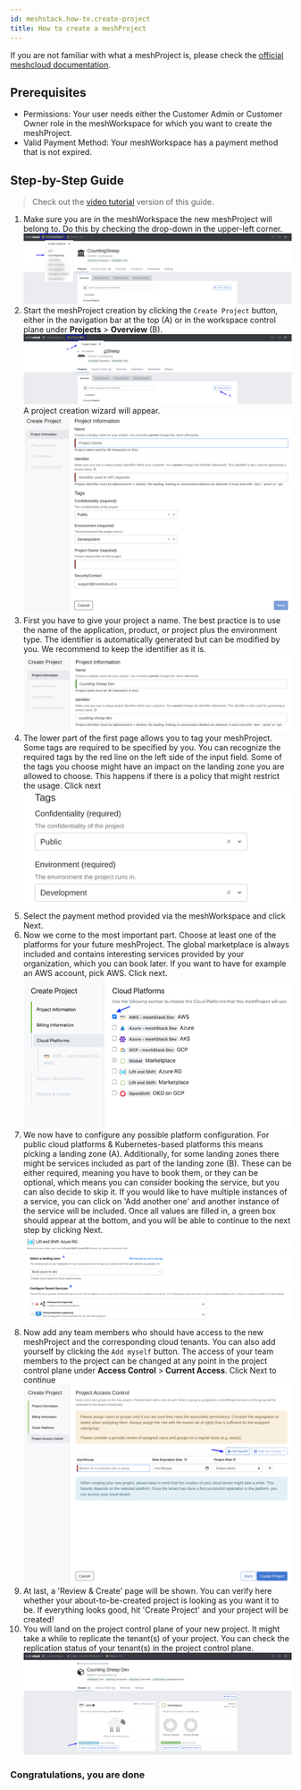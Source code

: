 ```yaml
---
id: meshstack.how-to.create-project
title: How to create a meshProject
---
```


If you are not familiar with what a meshProject is, please check the [official meshcloud documentation](meshcloud.project.md).

## Prerequisites

- Permissions: Your user needs either the Customer Admin or Customer Owner role in the meshWorkspace for which you want to create the meshProject.
- Valid Payment Method: Your meshWorkspace has a payment method that is not expired.

## Step-by-Step Guide

> Check out the [video tutorial](https://www.youtube.com/watch?v=NYQa-WVtfDM) version of this guide.

 1. Make sure you are in the meshWorkspace the new meshProject will belong to. Do this by checking the drop-down in the upper-left corner.
    ![Select meshWorkspace in the upper left corner](./assets/project-creation/choose-workspace.png "Pick meshWorkspace")
 2. Start the meshProject creation by clicking the `Create Project` button, either in the navigation bar at the top (A) or
    in the workspace control plane under **Projects** > **Overview** (B).
    ![Start meshProject Creation](./assets/project-creation/start-project-creation.png "Start Project Creation")
    A project creation wizard will appear.
    ![Project Creation Wizard](./assets/project-creation/open-project-wizard.png "Project Creation Wizard")
 3. First you have to give your project a name. The best practice is to use the name of the application, product,
    or project plus the environment type. The identifier is automatically generated but can be modified by you.
    We recommend to keep the identifier as it is.
    ![General Information](./assets/project-creation/choose-project-name.png "Naming")
 4. The lower part of the first page allows you to tag your meshProject. Some tags are required to be specified by you. You can recognize the required tags by the red line on the left side of the input field. Some of the tags you choose might have an impact on the landing zone you are allowed to choose. This happens if there is a policy that might restrict the usage. Click next![Tags](./assets/project-creation/choose-tags.png "Tags")
 5. Select the payment method provided via the meshWorkspace and click Next.
 6. Now we come to the most important part. Choose at least one of the platforms for your future meshProject.
    The global marketplace is always included and contains interesting services provided by your organization, which you
    can book later. If you want to have for example an AWS account, pick AWS. Click next.
    ![Select Platform](./assets/project-creation/choose-platform.png "Select Platform")
 7. We now have to configure any possible platform configuration. For public cloud platforms & Kubernetes-based platforms
    this means picking a landing zone (A).
    Additionally, for some landing zones there might be services included as part of the landing zone (B). These can be
    either required, meaning you have to book them, or they can be optional, which means you can consider booking the
    service, but you can also decide to skip it. If you would like to have multiple instances of a service, you can
    click on 'Add another one' and another instance of the service will be included.
    Once all values are filled in, a green box should appear at the bottom,
    and you will be able to continue to the next step by clicking Next.
    ![Landing Zone & Services](./assets/project-creation/choose-lz-and-services.png "Landing Zone & Services")
 8. Now add any team members who should have access to the new meshProject and the corresponding cloud tenants.
    You can also add yourself by clicking the `Add myself` button. The access of your team members to the project can be
    changed at any point in the project control plane under **Access Control** > **Current Access**. Click Next to continue
    ![Add Users and Groups](./assets/project-creation/add-yourself.png "Add Users and Groups")
 9. At last, a 'Review & Create' page will be shown. You can verify here whether your about-to-be-created project is
    looking as you want it to be. If everything looks good, hit 'Create Project' and your project will be created!
10. You will land on the project control plane of your new project. It might take a while to replicate the tenant(s) of
    your project. You can check the replication status of your tenant(s) in the project control plane.
    ![Check Replication Status](./assets/project-creation/replication-status.png "Check Replication Status")

### Congratulations, you are done
